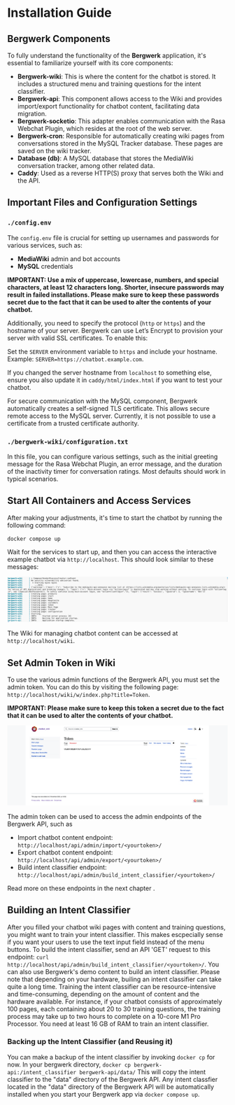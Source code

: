 # Installation Guide

## Bergwerk Components

To fully understand the functionality of the **Bergwerk** application, it's essential to familiarize yourself with its core components:

- **Bergwerk-wiki**: This is where the content for the chatbot is stored. It includes a structured menu and training questions for the intent classifier.
- **Bergwerk-api**: This component allows access to the Wiki and provides import/export functionality for chatbot content, facilitating data migration.
- **Bergwerk-socketio**: This adapter enables communication with the Rasa Webchat Plugin, which resides at the root of the web server.
- **Bergwerk-cron**: Responsible for automatically creating wiki pages from conversations stored in the MySQL Tracker database. These pages are saved on the wiki tracker.
- **Database (db)**: A MySQL database that stores the MediaWiki conversation tracker, among other related data.
- **Caddy**: Used as a reverse HTTP(S) proxy that serves both the Wiki and the API.

## Important Files and Configuration Settings

### `./config.env`

The `config.env` file is crucial for setting up usernames and passwords for various services, such as:

- **MediaWiki** admin and bot accounts
- **MySQL** credentials

**IMPORTANT: Use a mix of uppercase, lowercase, numbers, and special characters, at least 12 characters long. Shorter, insecure passwords may result in failed installations. Please make sure to keep these passwords secret due to the fact that it can be used to alter the contents of your chatbot.**

Additionally, you need to specify the protocol (`http` or `https`) and the hostname of your server. Bergwerk can use Let’s Encrypt to provision your server with valid SSL certificates. To enable this:

Set the `SERVER` environment variable to `https` and include your hostname. Example: `SERVER=https://chatbot.example.com`.

If you changed the server hostname from `localhost` to something else, ensure you also update it in `caddy/html/index.html` if you want to test your chatbot.

For secure communication with the MySQL component, Bergwerk automatically creates a self-signed TLS certificate. This allows secure remote access to the MySQL server. Currently, it is not possible to use a certificate from a trusted certificate authority.

### `./bergwerk-wiki/configuration.txt`

In this file, you can configure various settings, such as the initial greeting message for the Rasa Webchat Plugin, an error message, and the duration of the inactivity timer for conversation ratings. Most defaults should work in typical scenarios.

## Start All Containers and Access Services

After making your adjustments, it's time to start the chatbot by running the following command:

```
docker compose up
```

Wait for the services to start up, and then you can access the interactive example chatbot via `http://localhost`. This should look similar to these messages: 

![Started bergwerk services](images/docker_compose_up.png)

The Wiki for managing chatbot content can be accessed at `http://localhost/wiki`.

## Set Admin Token in Wiki


To use the various admin functions of the Bergwerk API, you must set the admin token. You can do this by visiting the following page:
`http://localhost/wiki/w/index.php?title=Token`.

**IMPORTANT: Please make sure to keep this token a secret due to the fact that it can be used to alter the contents of your chatbot.**

![Wiki page for the secret token](images/token.png)

The admin token can be used to access the admin endpoints of the Bergwerk API, such as 

* Import chatbot content endpoint: `http://localhost/api/admin/import/<yourtoken>/`
* Export chatbot content endpoint: `http://localhost/api/admin/export/<yourtoken>/`
* Build intent classifier endpoint: `http://localhost/api/admin/build_intent_classifier/<yourtoken>/`


Read more on these endpoints in the next chapter . 


## Building an Intent Classifier

After you filled your chatbot wiki pages with content and training questions, you might want to train your intent classifier. This makes escpecially 
sense if you want your users to use the text input field instead of the menu buttons. To build the intent classifier, send an API 'GET' request to this endpoint: 
`curl http://localhost/api/admin/build_intent_classifier/<yourtoken>/`. You can also use Bergwerk's demo content to build an intent classifier. Please note that depending on your hardware, builing an intent classifier can take quite a long time. Training the intent classifier can be resource-intensive and time-consuming, depending on the amount of content and the hardware available. For instance, if your chatbot consists of approximately 100 pages, each containing about 20 to 30 training questions, the training process may take up to two hours to complete on a 10-core M1 Pro Processor. You need at least 16 GB of RAM to train an intent classifier. 

### Backing up the Intent Classifier (and Reusing it)

You can make a backup of the intent classifier by invoking `docker cp` for now. In your bergwerk directory, 
`docker cp bergwerk-api:/intent_classifier bergwerk-api/data/` This will copy the intent classifier to the "data" directory of the Bergwerk API. 
Any intent classfier located in the "data" directory of the Bergwerk API will be automatically installed when you start your Bergwerk app via `docker compose up`.


